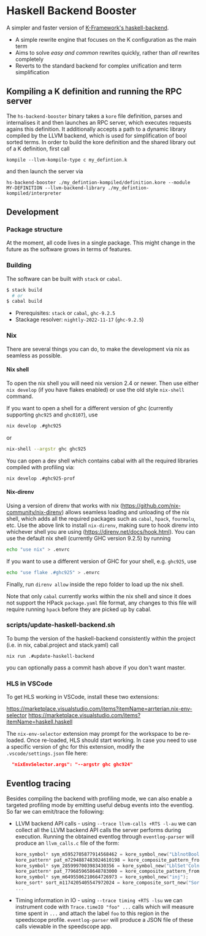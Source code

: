 # Haskell Backend Booster

A simpler and faster version of [K-Framework's haskell-backend](../haskell-backend).

* A simple rewrite engine that focuses on the K configuration as the main term
* Aims to solve _easy and common_ rewrites quickly, rather than _all_ rewrites completely
* Reverts to the standard backend for complex unification and term simplification

## Kompiling a K definition and running the RPC server

The `hs-backend-booster` binary takes a `kore` file definition, parses and internalises it and then launches an RPC server, which executes requests agains this definition. It additionally accepts a path to a dynamic library compiled by the LLVM backend, which is used for simplification of bool sorted terms. In order to build the kore definition and the shared library out of a K definition, first call

```
kompile --llvm-kompile-type c my_defintion.k
```

and then launch the server via

```
hs-backend-booster ./my_defintion-kompiled/definition.kore --module MY-DEFINITION --llvm-backend-library ./my_defintion-kompiled/interpreter
```


## Development

### Package structure

At the moment, all code lives in a single package. This might change in the future as the software grows in terms of features.

### Building

The software can be built with `stack` or `cabal`.

```sh
$ stack build
  # or
$ cabal build
```

* Prerequisites: `stack` or `cabal`, `ghc-9.2.5`
* Stackage resolver: `nightly-2022-11-17` (`ghc-9.2.5`)

### Nix

There are several things you can do, to make the development via nix as seamless as possible.


#### Nix shell

To open the nix shell you will need nix version 2.4 or newer. Then use either `nix develop` (if you have flakes enabled) or use the old style `nix-shell` command.

If you want to open a shell for a different version of ghc (currently supporting `ghc925` and `ghc8107`), use

```bash
nix develop .#ghc925
```
or

```bash
nix-shell --argstr ghc ghc925
```

You can open a dev shell which contains cabal with all the required libraries compiled with profiling via:

```
nix develop .#ghc925-prof
```

#### Nix-direnv

Using a version of direnv that works with nix (https://github.com/nix-community/nix-direnv) allows seamless loading and unloading of the nix shell, which adds all the required packages such as `cabal`, `hpack`, `fourmolu`, etc. Use the above link to install `nix-direnv`, making sure to hook direnv into whichever shell you are using (https://direnv.net/docs/hook.html). You can use the default nix shell (currently GHC version 9.2.5) by running

```bash
echo "use nix" > .envrc
```

If you want to use a different version of GHC for your shell, e.g. `ghc925`, use

```bash
echo "use flake .#ghc925" > .envrc
```

Finally, run `direnv allow` inside the repo folder to load up the nix shell.

Note that only `cabal` currently works within the nix shell and since it does not support the HPack `package.yaml` file format, any changes to this file will require running `hpack` before they are picked up by cabal.

### scripts/update-haskell-backend.sh

To bump the version of the haskell-backend consistently within the project (i.e. in nix, cabal.project and stack.yaml) call

```
nix run .#update-haskell-backend
```

you can optionally pass a commit hash above if you don't want master.

### HLS in VSCode

To get HLS working in VSCode, install these two extensions:

https://marketplace.visualstudio.com/items?itemName=arrterian.nix-env-selector
https://marketplace.visualstudio.com/items?itemName=haskell.haskell

The `nix-env-selector` extension may prompt for the workspace to be re-loaded. Once re-loaded, HLS should start working. In case you need to use a specific version of ghc for this extension, modify the `.vscode/settings.json` file here:

```json
  "nixEnvSelector.args": "--argstr ghc ghc924"
```

## Eventlog tracing

Besides compiling the backend with profiling mode, we can also enable a targeted profiling mode by emitting useful debug events into the eventlog. So far we can emit/trace the following:

* LLVM backend API calls - using `--trace llvm-calls +RTS -l-au` we can collect all the LLVM backend API calls the server performs during execution. Running the obtained eventlog through `eventlog-parser` will produce an `llvm_calls.c` file of the form:

  ```c
  kore_symbol* sym_m5952705877914568462 = kore_symbol_new("LblnotBool'Unds'");
  kore_pattern* pat_m7294887483024610198 = kore_composite_pattern_from_symbol(sym_m5952705877914568462);
  kore_symbol* sym_2859997003983430356 = kore_symbol_new("LblSet'Coln'in");
  kore_pattern* pat_7796859658648783000 = kore_composite_pattern_from_symbol(sym_2859997003983430356);
  kore_symbol* sym_m6495506210664726973 = kore_symbol_new("inj");
  kore_sort* sort_m1174205405547972024 = kore_composite_sort_new("SortId");
  ...
  ```

* Timing information in IO - using `--trace timing +RTS -lsu` we can instrument code with `Trace.timeIO "foo" ...` calls which will measure time spent in `...` and attach the label `foo` to this region in the speedscope profile. `eventlog-parser` will produce a JSON file of these calls viewable in the speedscope app.
